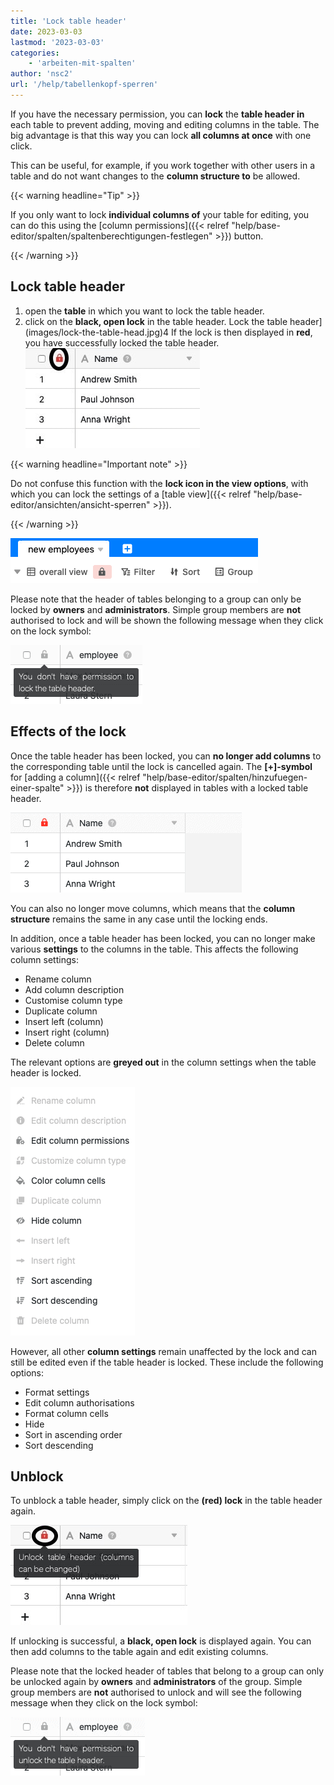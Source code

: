 ```yaml
---
title: 'Lock table header'
date: 2023-03-03
lastmod: '2023-03-03'
categories:
    - 'arbeiten-mit-spalten'
author: 'nsc2'
url: '/help/tabellenkopf-sperren'
---
```


If you have the necessary permission, you can **lock** the **table header in** each table to prevent adding, moving and editing columns in the table. The big advantage is that this way you can lock **all columns at once** with one click.

This can be useful, for example, if you work together with other users in a table and do not want changes to the **column structure to** be allowed.

{{< warning  headline="Tip" >}}

If you only want to lock **individual columns of** your table for editing, you can do this using the [column permissions]({{< relref "help/base-editor/spalten/spaltenberechtigungen-festlegen" >}}) button.

{{< /warning >}}

## Lock table header

1. open the **table** in which you want to lock the table header.
2. click on the **black, open lock** in the table header.
   Lock the table header](images/lock-the-table-head.jpg)4 If the lock is then displayed in **red**, you have successfully locked the table header.
   ![Lock symbol for successfully locked table header](images/locked-table-head.jpg)

{{< warning headline="Important note" >}}

Do not confuse this function with the **lock icon in the view options**, with which you can lock the settings of a [table view]({{< relref "help/base-editor/ansichten/ansicht-sperren" >}}).

{{< /warning >}}

![Schloss-Symbol](images/Bildschirmfoto-2022-10-28-um-15.22.16.png)

Please note that the header of tables belonging to a group can only be locked by **owners** and **administrators**. Simple group members are **not** authorised to lock and will be shown the following message when they click on the lock symbol:

![Note for simple group members who are not authorised to lock a table header](images/no-permission-to-lock-head-of-a-table.png)

## Effects of the lock

Once the table header has been locked, you can **no longer add columns** to the corresponding table until the lock is cancelled again. The **\[+\]-symbol** for [adding a column]({{< relref "help/base-editor/spalten/hinzufuegen-einer-spalte" >}}) is therefore **not** displayed in tables with a locked table header.

![Missing icon for adding columns in tables with locked table header](images/tables-with-locked-table-head.png)

You can also no longer move columns, which means that the **column structure** remains the same in any case until the locking ends.

In addition, once a table header has been locked, you can no longer make various **settings** to the columns in the table. This affects the following column settings:

- Rename column
- Add column description
- Customise column type
- Duplicate column
- Insert left (column)
- Insert right (column)
- Delete column

The relevant options are **greyed out** in the column settings when the table header is locked.

![Column settings that are greyed out and therefore not available when the table header is locked](images/ausgegraute-spalten-einstellungen.png)

However, all other **column settings** remain unaffected by the lock and can still be edited even if the table header is locked. These include the following options:

- Format settings
- Edit column authorisations
- Format column cells
- Hide
- Sort in ascending order
- Sort descending

## Unblock

To unblock a table header, simply click on the **(red) lock** in the table header again.

![Unlocking a table header](images/unlock-the-table-head.jpg)

If unlocking is successful, a **black, open lock** is displayed again. You can then add columns to the table again and edit existing columns.

Please note that the locked header of tables that belong to a group can only be unlocked again by **owners** and **administrators** of the group. Simple group members are **not** authorised to unlock and will see the following message when they click on the lock symbol:

![Note for simple group members who are not authorised to unlock a table header](images/no-permission-to-unlock-head-of-a-table.png)
